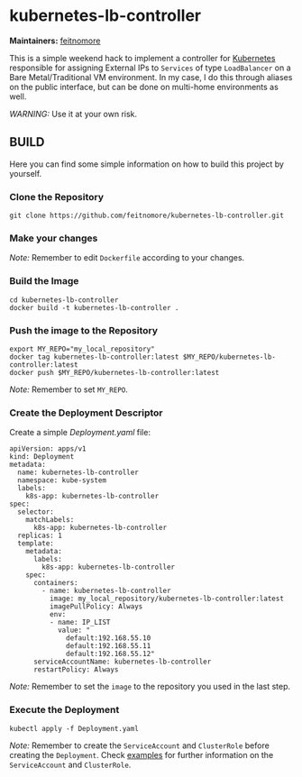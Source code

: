 # kubernetes-lb-controller


**Maintainers:** [feitnomore](https://github.com/feitnomore/)

This is a simple weekend hack to implement a controller for [Kubernetes](https://kubernetes.io) responsible for assigning External IPs to `Services` of type `LoadBalancer` on a Bare Metal/Traditional VM environment.
In my case, I do this through aliases on the public interface, but can be done on multi-home environments as well.

*WARNING:* Use it at your own risk.

## BUILD

Here you can find some simple information on how to build this project by yourself.

### Clone the Repository
```
git clone https://github.com/feitnomore/kubernetes-lb-controller.git
```

### Make your changes

*Note:* Remember to edit `Dockerfile` according to your changes. 

### Build the Image
```
cd kubernetes-lb-controller
docker build -t kubernetes-lb-controller .
```

### Push the image to the Repository
````
export MY_REPO="my_local_repository"
docker tag kubernetes-lb-controller:latest $MY_REPO/kubernetes-lb-controller:latest
docker push $MY_REPO/kubernetes-lb-controller:latest
````
*Note:* Remember to set `MY_REPO`.  

### Create the Deployment Descriptor
Create a simple *Deployment.yaml* file:  
```
apiVersion: apps/v1
kind: Deployment
metadata:
  name: kubernetes-lb-controller
  namespace: kube-system
  labels:
    k8s-app: kubernetes-lb-controller
spec:
  selector:
    matchLabels:
      k8s-app: kubernetes-lb-controller
  replicas: 1
  template:
    metadata:
      labels:
        k8s-app: kubernetes-lb-controller
    spec:
      containers:
        - name: kubernetes-lb-controller
          image: my_local_repository/kubernetes-lb-controller:latest
          imagePullPolicy: Always
          env:
          - name: IP_LIST
            value: "
              default:192.168.55.10
              default:192.168.55.11
              default:192.168.55.12"
      serviceAccountName: kubernetes-lb-controller
      restartPolicy: Always
```
*Note:* Remember to set the `image` to the repository you used in the last step.   

### Execute the Deployment
````
kubectl apply -f Deployment.yaml
````

*Note:* Remember to create the `ServiceAccount` and `ClusterRole` before creating the `Deployment`. Check [examples](https://github.com/feitnomore/kubernetes-lb-controller/tree/master/examples) for further information on the `ServiceAccount` and `ClusterRole`.
